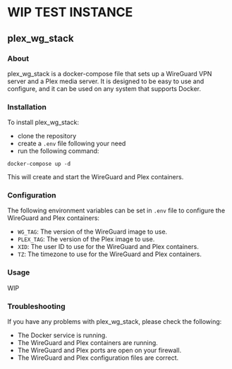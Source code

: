 # WIP TEST INSTANCE

## plex_wg_stack 

### About

plex_wg_stack is a docker-compose file that sets up a WireGuard VPN server and a Plex media server. It is designed to be easy to use and configure, and it can be used on any system that supports Docker.


### Installation

To install plex_wg_stack:

* clone the repository
* create a `.env` file following your need
* run the following command:

```
docker-compose up -d
```

This will create and start the WireGuard and Plex containers.

### Configuration

The following environment variables can be set in `.env` file to configure the WireGuard and Plex containers:

* `WG_TAG`: The version of the WireGuard image to use.
* `PLEX_TAG`: The version of the Plex image to use.
* `XID`: The user ID to use for the WireGuard and Plex containers.
* `TZ`: The timezone to use for the WireGuard and Plex containers.

### Usage

WIP

### Troubleshooting

If you have any problems with plex_wg_stack, please check the following:

* The Docker service is running.
* The WireGuard and Plex containers are running.
* The WireGuard and Plex ports are open on your firewall.
* The WireGuard and Plex configuration files are correct.
